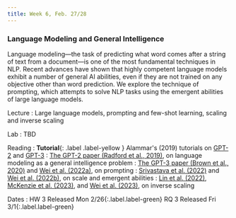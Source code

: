 ```yaml
---
title: Week 6, Feb. 27/28
---
```


### Language Modeling and General Intelligence

Language modeling—the task of predicting what word comes after a string of text from a document—is one of the most fundamental techniques in NLP. Recent advances have shown that highly competent language models exhibit a number of general AI abilities, even if they are not trained on any objective other than word prediction. We explore the technique of prompting, which attempts to solve NLP tasks using the emergent abilities of large language models.

Lecture
: Large language models, prompting and few-shot learning, scaling and inverse scaling

Lab
: TBD

Reading
: **Tutorial**{: .label .label-yellow } Alammar's (2019) tutorials on [GPT-2](https://jalammar.github.io/illustrated-gpt2/) and [GPT-3](https://jalammar.github.io/how-gpt3-works-visualizations-animations/)
: [The GPT-2 paper (Radford et al., 2019)](https://d4mucfpksywv.cloudfront.net/better-language-models/language-models.pdf), on language modeling as a general intelligence problem
: [The GPT-3 paper (Brown et al., 2020)](https://arxiv.org/abs/2005.14165) and [Wei et al. (2022a)](https://arxiv.org/abs/2201.11903), on prompting
: [Srivastava et al. (2022)](https://arxiv.org/abs/2206.04615) and [Wei et al. (2022b)](https://arxiv.org/abs/2206.07682), on scale and emergent abilities
: [Lin et al. (2022)](https://arxiv.org/abs/2109.07958), [McKenzie et al. (2023)](https://arxiv.org/abs/2306.09479), and [Wei et al. (2023)](https://arxiv.org/abs/2211.02011), on inverse scaling

Dates
: <span>HW 3 Released Mon 2/26</span>{:.label.label-green} <span>RQ 3 Released Fri 3/1</span>{:.label.label-green}